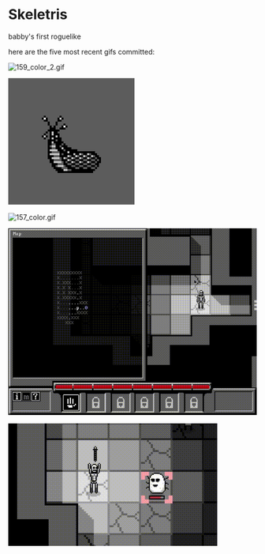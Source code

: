 # Skeletris
babby's first roguelike

here are the five most recent gifs committed:

![159_color_2.gif](gifs/159_color_2.gif?raw=true "159_color_2")

![158_slug.gif](gifs/158_slug.gif?raw=true "158_slug")

![157_color.gif](gifs/157_color.gif?raw=true "157_color")

![156_bigger_map.gif](gifs/156_bigger_map.gif?raw=true "156_bigger_map")

![155_lunge_attacks.gif](gifs/155_lunge_attacks.gif?raw=true "155_lunge_attacks")

